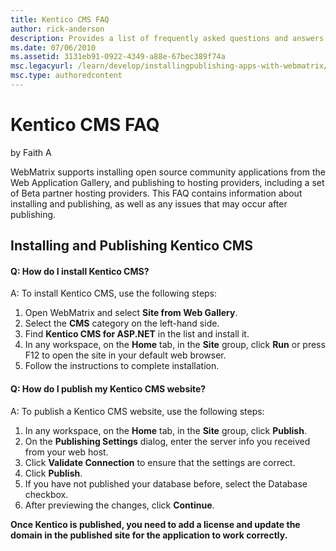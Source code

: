 ```yaml
---
title: Kentico CMS FAQ
author: rick-anderson
description: Provides a list of frequently asked questions and answers regarding Kentico installation and configuration.
ms.date: 07/06/2010
ms.assetid: 3131eb91-0922-4349-a88e-67bec389f74a
msc.legacyurl: /learn/develop/installingpublishing-apps-with-webmatrix/kentico-cms-faq
msc.type: authoredcontent
---
```

# Kentico CMS FAQ

by Faith A

WebMatrix supports installing open source community applications from the Web Application Gallery, and publishing to hosting providers, including a set of Beta partner hosting providers. This FAQ contains information about installing and publishing, as well as any issues that may occur after publishing.

## Installing and Publishing Kentico CMS

#### Q: How do I install Kentico CMS?

A: To install Kentico CMS, use the following steps:

1. Open WebMatrix and select **Site from Web Gallery**.
2. Select the **CMS** category on the left-hand side.
3. Find **Kentico CMS for ASP.NET** in the list and install it.
4. In any workspace, on the **Home** tab, in the **Site** group, click **Run** or press F12 to open the site in your default web browser.
5. Follow the instructions to complete installation.

#### Q: How do I publish my Kentico CMS website?

A: To publish a Kentico CMS website, use the following steps:

1. In any workspace, on the **Home** tab, in the **Site** group, click **Publish**.
2. On the **Publishing Settings** dialog, enter the server info you received from your web host.
3. Click **Validate Connection** to ensure that the settings are correct.
4. Click **Publish**.
5. If you have not published your database before, select the Database checkbox.
6. After previewing the changes, click **Continue**.

**Once Kentico is published, you need to add a license and update the domain in the published site for the application to work correctly.**
